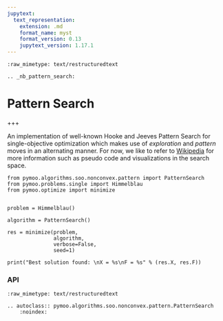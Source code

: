 ```yaml
---
jupytext:
  text_representation:
    extension: .md
    format_name: myst
    format_version: 0.13
    jupytext_version: 1.17.1
---
```


```{raw-cell}
:raw_mimetype: text/restructuredtext

.. _nb_pattern_search:
```

# Pattern Search

+++

An implementation of well-known Hooke and Jeeves Pattern Search <cite data-cite="pattern_search"></cite> for single-objective optimization which makes use of *exploration* and *pattern* moves in an alternating manner. 
For now, we like to refer to [Wikipedia](https://en.wikipedia.org/wiki/Pattern_search_(optimization)) for more information such as pseudo code and visualizations in the search space.

```{code-cell} ipython3
from pymoo.algorithms.soo.nonconvex.pattern import PatternSearch
from pymoo.problems.single import Himmelblau
from pymoo.optimize import minimize


problem = Himmelblau()

algorithm = PatternSearch()

res = minimize(problem,
               algorithm,
               verbose=False,
               seed=1)

print("Best solution found: \nX = %s\nF = %s" % (res.X, res.F))
```

### API

```{raw-cell}
:raw_mimetype: text/restructuredtext

.. autoclass:: pymoo.algorithms.soo.nonconvex.pattern.PatternSearch
    :noindex:
```
